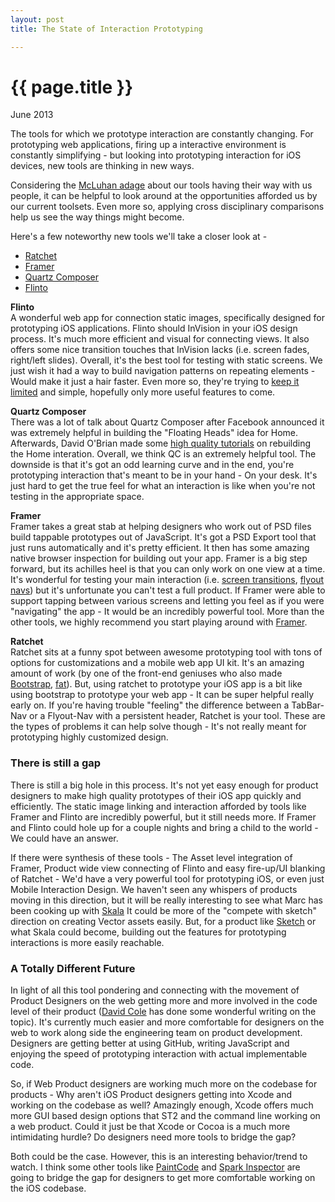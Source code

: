 ```yaml
---
layout: post
title: The State of Interaction Prototyping

---
```

{{ page.title }}
==============

<p class="meta">June 2013</p>

The tools for which we prototype interaction are constantly changing. For prototyping web applications, firing up a interactive environment is constantly simplifying - but looking into prototyping interaction for iOS devices, new tools are thinking in new ways.

Considering the [McLuhan adage](https://www.google.com/search?q=adage&oq=adage&aqs=chrome.0.57j5j0l2j62l2.1006j0&sourceid=chrome&ie=UTF-8#sclient=psy-ab&q=first%20we%20shape%20our%20tools%20thereafter%20they%20shape%20us&oq=&gs_l=&pbx=1&bav=on.2,or.r_cp.r_qf.&fp=701c806c0df3bf7b&biw=1440&bih=803&pf=p&pdl=300) about our tools having their way with us people, it can be helpful to look around at the opportunities afforded us by our current toolsets. Even more so, applying cross disciplinary comparisons help us see the way things might become.

Here's a few noteworthy new tools we'll take a closer look at -

  - [Ratchet](https://github.com/maker/ratchet)
  - [Framer](http://www.framerjs.com/)
  - [Quartz Composer](http://en.wikipedia.org/wiki/Quartz_Composer)
  - [Flinto](https://www.flinto.com/)

**Flinto**  
A wonderful web app for connection static images, specifically designed for prototyping iOS applications. Flinto should InVision in your iOS design process. It's much more efficient and visual for connecting views. It also offers some nice transition touches that InVision lacks (i.e. screen fades, right/left slides). Overall, it's the best tool for testing with static screens. We just wish it had a way to build navigation patterns on repeating elements - Would make it just a hair faster. Even more so, they're trying to [keep it limited](http://blog.flinto.com/post/48225271974/what-is-flinto) and simple, hopefully only more useful features to come.

**Quartz Composer**  
There was a lot of talk about Quartz Composer after Facebook announced it was extremely helpful in building the "Floating Heads" idea for Home. Afterwards, David O'Brian made some [high quality tutorials](https://www.google.com/search?q=facebook+home+quartz+composer&oq=facebook+home+quartz&aqs=chrome.1.57j0l2j62l3.5934j0&sourceid=chrome&ie=UTF-8) on rebuilding the Home interation. Overall, we think QC is an extremely helpful tool. The downside is that it's got an odd learning curve and in the end, you're prototyping interaction that's meant to be in your hand - On your desk. It's just hard to get the true feel for what an interaction is like when you're not testing in the appropriate space.

**Framer**  
Framer takes a great stab at helping designers who work out of PSD files build tappable prototypes out of JavaScript. It's got a PSD Export tool that just runs automatically and it's pretty efficient. It then has some amazing native browser inspection for building out your app. Framer is a big step forward, but its achilles heel is that you can only work on one view at a time. It's wonderful for testing your main interaction (i.e. [screen transitions](http://www.framerjs.com/editor/?example=GoogleNow), [flyout navs](http://www.framerjs.com/editor/?example=NewsFeed)) but it's unfortunate you can't test a full product. If Framer were able to support tapping between various screens and letting you feel as if you were "navigating" the app - It would be an incredibly powerful tool. More than the other tools, we highly recommend you start playing around with [Framer](http://www.framerjs.com/introduction/).

**Ratchet**  
Ratchet sits at a funny spot between awesome prototyping tool with tons of options for customizations and a mobile web app UI kit. It's an amazing amount of work (by one of the front-end geniuses who also made [Bootstrap](http://twitter.github.io/bootstrap), [fat](http://twitter.com/fat)). But, using ratchet to prototype your iOS app is a bit like using bootstrap to prototype your web app - It can be super helpful really early on. If you're having trouble "feeling" the difference between a TabBar-Nav or a Flyout-Nav with a persistent header, Ratchet is your tool. These are the types of problems it can help solve though - It's not really meant for prototyping highly customized design.

### There is still a gap ###

There is still a big hole in this process. It's not yet easy enough for product designers to make high quality prototypes of their iOS app quickly and efficiently. The static image linking and interaction afforded by tools like Framer and Flinto are incredibly powerful, but it still needs more. If Framer and Flinto could hole up for a couple nights and bring a child to the world - We could have an answer.

If there were synthesis of these tools - The Asset level integration of Framer, Product wide view connecting of Flinto and easy fire-up/UI blanking of Ratchet - We'd have a very powerful tool for prototyping iOS, or even just Mobile Interaction Design. We haven't seen any whispers of products moving in this direction, but it will be really interesting to see what Marc has been cooking up with [Skala](http://bjango.com/mac/skala/) It could be more of the "compete with sketch" direction on creating Vector assets easily. But, for a product like [Sketch](http://www.bohemiancoding.com/sketch/) or what Skala could become, building out the features for prototyping interactions is more easily reachable.

### A Totally Different Future ###

In light of all this tool pondering and connecting with the movement of Product Designers on the web getting more and more involved in the code level of their product ([David Cole](http://irondavy.quora.com/Designers-Will-Code) has done some wonderful writing on the topic). It's currently much easier and more comfortable for designers on the web to work along side the engineering team on product development. Designers are getting better at using GitHub, writing JavaScript and enjoying the speed of prototyping interaction with actual implementable code.

So, if Web Product designers are working much more on the codebase for products - Why aren't iOS Product designers getting into Xcode and working on the codebase as well? Amazingly enough, Xcode offers much more GUI based design options that ST2 and the command line working on a web product. Could it just be that Xcode or Cocoa is a much more intimidating hurdle? Do designers need more tools to bridge the gap?

Both could be the case. However, this is an interesting behavior/trend to watch. I think some other tools like [PaintCode](http://www.paintcodeapp.com/) and [Spark Inspector](http://sparkinspector.com/) are going to bridge the gap for designers to get more comfortable working on the iOS codebase.
